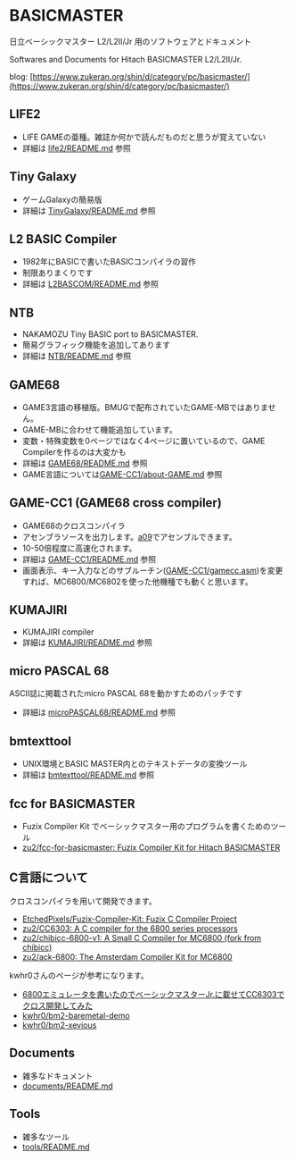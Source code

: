 # BASICMASTER

日立ベーシックマスター L2/L2II/Jr 用のソフトウェアとドキュメント

Softwares and Documents for Hitach BASICMASTER L2/L2II/Jr.

blog: [https://www.zukeran.org/shin/d/category/pc/basicmaster/](https://www.zukeran.org/shin/d/category/pc/basicmaster/)

## LIFE2

- LIFE GAMEの亜種。雑誌か何かで読んだものだと思うが覚えていない
- 詳細は [life2/README.md](life2/README.md) 参照

## Tiny Galaxy

- ゲームGalaxyの簡易版
- 詳細は [TinyGalaxy/README.md](TinyGalaxy/README.md) 参照

## L2 BASIC Compiler

- 1982年にBASICで書いたBASICコンパイラの習作
- 制限ありまくりです
- 詳細は [L2BASCOM/README.md](L2BASCOM/README.md) 参照

## NTB

- NAKAMOZU Tiny BASIC port to BASICMASTER.
- 簡易グラフィック機能を追加してあります
- 詳細は [NTB/README.md](NTB/README.md) 参照

## GAME68

- GAME3言語の移植版。BMUGで配布されていたGAME-MBではありません。
- GAME-MBに合わせて機能追加しています。
- 変数・特殊変数を0ページではなく4ページに置いているので、GAME Compilerを作るのは大変かも
- 詳細は [GAME68/README.md](GAME68/README.md) 参照
- GAME言語については[GAME-CC1/about-GAME.md](GAME-CC1/about-GAME.md) 参照

## GAME-CC1 (GAME68 cross compiler)

- GAME68のクロスコンパイラ
- アセンブラソースを出力します。[a09](https://github.com/Arakula/A09)でアセンブルできます。
- 10-50倍程度に高速化されます。
- 詳細は [GAME-CC1/README.md](GAME-CC1/README.md) 参照
- 画面表示、キー入力などのサブルーチン([GAME-CC1/gamecc.asm](GAME-CC1/gamecc.asm))を変更すれば、MC6800/MC6802を使った他機種でも動くと思います。

## KUMAJIRI

- KUMAJIRI compiler
- 詳細は [KUMAJIRI/README.md](KUMAJIRI/README.md) 参照

## micro PASCAL 68

 ASCII誌に掲載されたmicro PASCAL 68を動かすためのパッチです

- 詳細は [microPASCAL68/README.md](microPASCAL68/README.md) 参照

## bmtexttool

- UNIX環境とBASIC MASTER内とのテキストデータの変換ツール
- 詳細は [bmtexttool/README.md](bmtexttool/README.md) 参照

## fcc for BASICMASTER

- Fuzix Compiler Kit でベーシックマスター用のプログラムを書くためのツール
- [zu2/fcc-for-basicmaster: Fuzix Compiler Kit for Hitach BASICMASTER](https://github.com/zu2/fcc-for-basicmaster)

## C言語について

クロスコンパイラを用いて開発できます。

- [EtchedPixels/Fuzix-Compiler-Kit: Fuzix C Compiler Project](https://github.com/EtchedPixels/Fuzix-Compiler-Kit)
- [zu2/CC6303: A C compiler for the 6800 series processors](https://github.com/zu2/CC6303)
- [zu2/chibicc-6800-v1: A Small C Compiler for MC6800 (fork from chibicc)](https://github.com/zu2/chibicc-6800-v1)
- [zu2/ack-6800: The Amsterdam Compiler Kit for MC6800](https://github.com/zu2/ack-6800)

kwhr0さんのページが参考になります。

- [6800エミュレータを書いたのでベーシックマスターJr.に載せてCC6303でクロス開発してみた](http://kwhr0.g2.xrea.com/bm2.html)
- [kwhr0/bm2-baremetal-demo](https://github.com/kwhr0/bm2-baremetal-demo)
- [kwhr0/bm2-xevious](https://github.com/kwhr0/bm2-xevious#)

## Documents

- 雑多なドキュメント
- [documents/README.md](documents/README.md)

## Tools

- 雑多なツール
- [tools/README.md](https://github.com/zu2/BASICMASTER/tree/main/tools)
